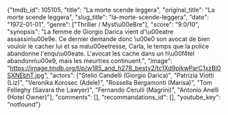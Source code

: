 {"tmdb_id": 105105, "title": "La morte scende leggera", "original_title": "La morte scende leggera", "slug_title": "la-morte-scende-leggera", "date": "1972-01-01", "genre": ["Thriller / Myst\u00e8re"], "score": "9.0/10", "synopsis": "La femme de Giorgio Darica vient d'\u00eatre assassin\u00e9e.  Ce dernier demande donc \u00e0 son avocat de bien vouloir le cacher lui et sa ma\u00eetresse, Carla, le temps que la police abandonne l'enqu\u00eate. L'avocat les cache dans un h\u00f4tel abandonn\u00e9, mais les meurtres continuent.", "image": "https://image.tmdb.org/t/p/w185_and_h278_bestv2/tc1Xd9pjkwParC1xzBi0SXNEbhT.jpg", "actors": ["Stelio Candelli (Giorgio Darica)", "Patrizia Viotti (Liz)", "Veronika Korosec (Adele)", "Rossella Bergamonti (Marisa)", "Tom Felleghy (Savara the Lawyer)", "Fernando Cerulli (Magrini)", "Antonio Anelli (Hotel Owner)"], "comments": [], "recommandations_id": [], "youtube_key": "notfound"}